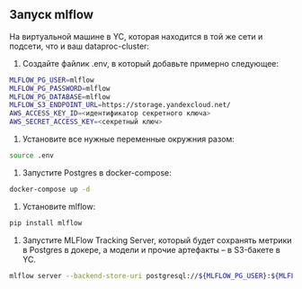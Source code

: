 ## Запуск mlflow

На виртуальной машине в YC, которая находитcя в той же сети и подсети, что и ваш dataproc-cluster:

1. Создайте файлик .env, в который добавьте примерно следующее:

```bash 
MLFLOW_PG_USER=mlflow
MLFLOW_PG_PASSWORD=mlflow
MLFLOW_PG_DATABASE=mlflow
MLFLOW_S3_ENDPOINT_URL=https://storage.yandexcloud.net/
AWS_ACCESS_KEY_ID=<идентификатор секретного ключа>
AWS_SECRET_ACCESS_KEY=<секретный ключ>
```

1. Установите все нужные переменные окружния разом:

```bash
source .env
```

1. Запустите Postgres в docker-compose:

```bash
docker-compose up -d
```

1. Установите mlflow:

```bash
pip install mlflow
```

1. Запустите MLFlow Tracking Server, который будет сохранять метрики в Postgres в докере, а модели и прочие артефакты – в S3-бакете в YC.

```bash
mlflow server --backend-store-uri postgresql://${MLFLOW_PG_USER}:${MLFLOW_PG_PASSWORD}@localhost:5432/${MLFLOW_PG_DATABASE} --default-artifact-root s3://otus-mlflow-bucket/artifacts -h 0.0.0.0 -p 8000
```





